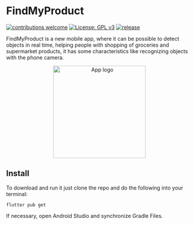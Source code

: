 # FindMyProduct

[![contributions welcome](https://img.shields.io/badge/contributions-welcome-brightgreen.svg?style=flat)](https://github.com/hugopinto1997/FindMyProduct_FrontEnd/blob/master/CONTRIBUTING.md) [![License: GPL v3](https://img.shields.io/badge/License-GPLv3-blue.svg)](https://www.gnu.org/licenses/gpl-3.0) [![release](https://img.shields.io/github/v/release/hugopinto1997/FindMyProduct_FrontEnd?style=flat&label=release&color=blueviolet&maxAge=2592000)]()


FindMyProduct is a new mobile app, where it can be possible to detect objects in real time, helping people with shopping of groceries and supermarket products, it has some characteristics like recognizing objects with the phone camera.

<p align="center"><img src="./assets/Images/logo.jpg" alt="App logo" width="250px" height="250px"></p>

## Install

To download and run it just clone the repo and do the following into your terminal:

```
flutter pub get
```
If necessary, open Android Studio and synchronize Gradle Files.

